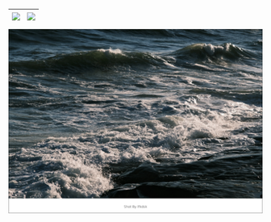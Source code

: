 | <img align="center" src="https://github-readme-stats.vercel.app/api?username=lfkdsk&show_icons=true&include_all_commits=true&hide_border=true" /> | <img align="center" src="https://github-readme-stats.vercel.app/api/top-langs/?username=lfkdsk&layout=compact&hide_border=true" /> |
| ------------- | ------------- |

<a align="center" href="https://lfkdsk.github.io/gallery">
<img align="center" src="https://github.com/lfkdsk/gallery-daily/blob/daily/daily.png" style="width:822px" />
</a>
